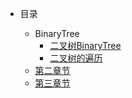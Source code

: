 - 目录

  - BinaryTree
    - [二叉树BinaryTree](BinaryTree/二叉树BinaryTree)
    - [二叉树的遍历](BinaryTree/二叉树的遍历)
  - [第二章节](第二章节.md)
  - [第三章节](第三章节.md)

